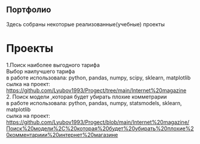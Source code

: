 ##  Портфолио  
Здесь собраны некоторые реализованные(учебные) проекты  

# Проекты   
1.Поиск наиболее выгодного тарифа  
 Выбор наилучшего тарифа  
в работе использовала:  python, pandas, numpy, scipy, sklearn, matplotlib  
 сылка на проект: https://github.com/Lyubov1993/Progect/tree/main/Internet%20magazine  
2.	Поиск модели ,которая будет убирать плохие комметрарии  
    в работе использовала: python, pandas, numpy, statsmodels, sklearn, matplotlib  
   сылка на проект: https://github.com/Lyubov1993/Progect/blob/main/Internet%20magazine/Поиск%20модели%2C%20которая%20будет%20убирать%20плохие%20комментариии%20интернет%20магазине
